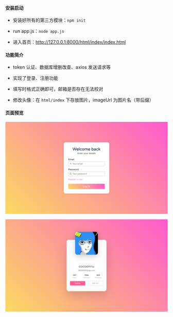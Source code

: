 #### 安装启动

- 安装好所有的第三方模块：`npm init`

- run app.js：`node app.js`

- 进入首页：http://127.0.0.1:8000/html/index/index.html

  

#### 功能简介

- token 认证、数据库增删改查、axios 发送请求等

- 实现了登录、注册功能
- 填写时格式正确即可，邮箱是否存在无法校对
- 修改头像：在 `html/index` 下存放图片，imageUrl 为图片名（带后缀）



#### 页面预览

![image-20230118214213100](images/image-20230118214213100.png)

![image-20230118215911309](images/image-20230118215911309.png)
